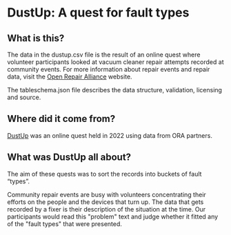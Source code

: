 # DustUp: A quest for fault types

## What is this?

The data in the dustup.csv file is the result of an online quest where volunteer participants looked at vacuum cleaner repair attempts recorded at community events. For more information about repair events and repair data, visit the [Open Repair Alliance](https://openrepair.org/open-data/) website.

The tableschema.json file describes the data structure, validation, licensing and source.

## Where did it come from?

[DustUp](https://restarters.net/dustup/status) was an online quest held in 2022 using data from ORA partners.

## What was DustUp all about?

The aim of these quests was to sort the records into buckets of fault “types”.

Community repair events are busy with volunteers concentrating their efforts on the people and the devices that turn up. The data that gets recorded by a fixer is their description of the situation at the time. Our participants would read this "problem" text and judge whether it fitted any of the "fault types" that were presented.

